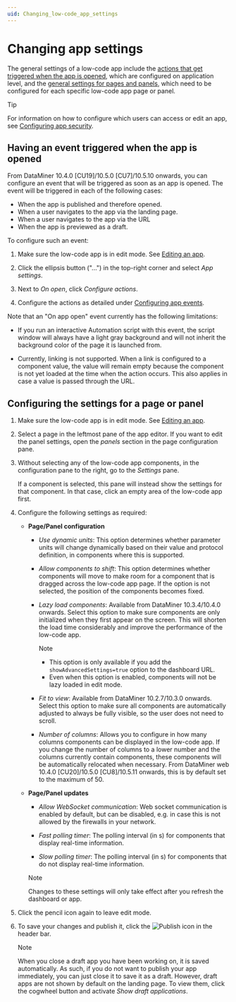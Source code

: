 ```yaml
---
uid: Changing_low-code_app_settings
---
```


# Changing app settings

The general settings of a low-code app include the [actions that get triggered when the app is opened](#having-an-event-triggered-when-the-app-is-opened), which are configured on application level, and the [general settings for pages and panels](#configuring-the-settings-for-a-page-or-panel), which need to be configured for each specific low-code app page or panel.

> [!TIP]
> For information on how to configure which users can access or edit an app, see [Configuring app security](xref:LowCodeApps_security_config).

## Having an event triggered when the app is opened

From DataMiner 10.4.0 [CU19]/10.5.0 [CU7]/10.5.10 onwards<!-- RN 43350 -->, you can configure an event that will be triggered as soon as an app is opened. The event will be triggered in each of the following cases:

- When the app is published and therefore opened.
- When a user navigates to the app via the landing page.
- When a user navigates to the app via the URL
- When the app is previewed as a draft.

To configure such an event:

1. Make sure the low-code app is in edit mode. See [Editing an app](xref:Editing_custom_apps).

1. Click the ellipsis button ("...") in the top-right corner and select *App settings*.

1. Next to *On open*, click *Configure actions*.

1. Configure the actions as detailed under [Configuring app events](xref:LowCodeApps_event_config).

Note that an "On app open" event currently has the following limitations:

- If you run an interactive Automation script with this event, the script window will always have a light gray background and will not inherit the background color of the page it is launched from.

- Currently, linking is not supported. When a link is configured to a component value, the value will remain empty because the component is not yet loaded at the time when the action occurs. This also applies in case a value is passed through the URL.

## Configuring the settings for a page or panel

1. Make sure the low-code app is in edit mode. See [Editing an app](xref:Editing_custom_apps).

1. Select a page in the leftmost pane of the app editor. If you want to edit the panel settings, open the *panels* section in the page configuration pane.

1. Without selecting any of the low-code app components, in the configuration pane to the right, go to the *Settings* pane.

   If a component is selected, this pane will instead show the settings for that component. In that case, click an empty area of the low-code app first.

1. Configure the following settings as required:

   - **Page/Panel configuration**

     - *Use dynamic units*: This option determines whether parameter units will change dynamically based on their value and protocol definition, in components where this is supported.

     - *Allow components to shift*: This option determines whether components will move to make room for a component that is dragged across the low-code app page. If the option is not selected, the position of the components becomes fixed.

     - *Lazy load components*: Available from DataMiner 10.3.4/10.4.0 onwards. Select this option to make sure components are only initialized when they first appear on the screen. This will shorten the load time considerably and improve the performance of the low-code app. <!-- RN 35469 -->

       > [!NOTE]
       >
       > - This option is only available if you add the `showAdvancedSettings=true` option to the dashboard URL.
       > - Even when this option is enabled, components will not be lazy loaded in edit mode.

     - *Fit to view*: Available from DataMiner 10.2.7/10.3.0 onwards. Select this option to make sure all components are automatically adjusted to always be fully visible, so the user does not need to scroll.

     - *Number of columns*: Allows you to configure in how many columns components can be displayed in the low-code app. If you change the number of columns to a lower number and the columns currently contain components, these components will be automatically relocated when necessary. From DataMiner web 10.4.0 [CU20]/10.5.0 [CU8]/10.5.11 onwards<!-- RN 43655 -->, this is by default set to the maximum of 50.

   - **Page/Panel updates**

     - *Allow WebSocket communication*: Web socket communication is enabled by default, but can be disabled, e.g. in case this is not allowed by the firewalls in your network.

     - *Fast polling timer*: The polling interval (in s) for components that display real-time information.

     - *Slow polling timer*: The polling interval (in s) for components that do not display real-time information.

     > [!NOTE]
     > Changes to these settings will only take effect after you refresh the dashboard or app.

1. Click the pencil icon again to leave edit mode.

1. To save your changes and publish it, click the ![Publish](~/dataminer/images/AppPublishIcon.png) icon in the header bar.

   > [!NOTE]
   > When you close a draft app you have been working on, it is saved automatically. As such, if you do not want to publish your app immediately, you can just close it to save it as a draft. However, draft apps are not shown by default on the landing page. To view them, click the cogwheel button and activate *Show draft applications*.
